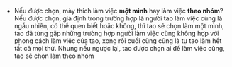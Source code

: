 - Nếu được chọn, mày thích làm việc **một mình** hay làm việc **theo nhóm**?
	Nếu được chọn, giả định trong trường hợp là người tao làm việc cùng là ngẫu nhiên, có thể quen biết hoặc không, thì tao sẽ chọn làm một mình, tao đã từng gặp những trường hợp người làm việc cùng không hợp với phong cách làm việc của tao, xong rồi cuối cùng cũng là tự tao làm hết tất cả mọi thứ. Nhưng nếu ngược lại, tao được chọn ai để làm việc cùng, tao sẽ chọn làm theo nhóm